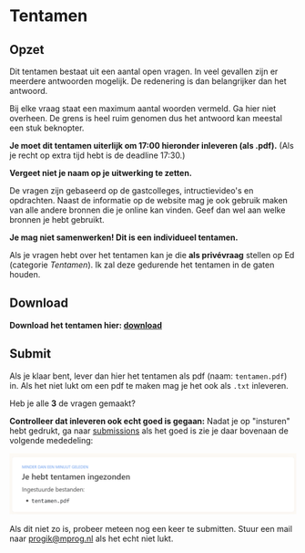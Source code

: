 # Tentamen

## Opzet

Dit tentamen bestaat uit een aantal open vragen. In veel gevallen zijn er meerdere antwoorden mogelijk. De redenering is dan belangrijker dan het antwoord.

Bij elke vraag staat een maximum aantal woorden vermeld. Ga hier niet overheen. De grens is heel ruim genomen dus het antwoord kan meestal een stuk beknopter.

**Je moet dit tentamen uiterlijk om 17:00 hieronder inleveren (als .pdf).** (Als je recht op extra tijd hebt is de deadline 17:30.)

**Vergeet niet je naam op je uitwerking te zetten.**

De vragen zijn gebaseerd op de gastcolleges, intructievideo's en opdrachten. Naast de informatie op de website mag je ook gebruik maken van alle andere bronnen die je online kan vinden. Geef dan wel aan welke bronnen je hebt gebruikt.

**Je mag niet samenwerken! Dit is een individueel tentamen.**

Als je vragen hebt over het tentamen kan je die **als privévraag** stellen op Ed (categorie *Tentamen*). Ik zal deze gedurende het tentamen in de gaten houden.

## Download

**Download het tentamen hier: [download](/tentamen/tentamen-ci-2021.pdf)**
<!-- **Download het tentamen hier: (link donderdag 29 april om 14:55)** -->

## Submit

Als je klaar bent, lever dan hier het tentamen als pdf (naam: `tentamen.pdf`) in. Als het niet lukt om een pdf te maken mag je het ook als `.txt` inleveren.

Heb je alle **3** de vragen gemaakt?

**Controlleer dat inleveren ook echt goed is gegaan:** Nadat je op "insturen" hebt gedrukt, ga naar [submissions](https://ci.mprog.nl/submissions) als het goed is zie je daar bovenaan de volgende mededeling:

![](tentamen-submit.png)

Als dit niet zo is, probeer meteen nog een keer te submitten. Stuur een mail naar progik@mprog.nl als het echt niet lukt.
